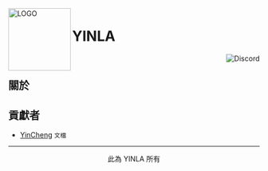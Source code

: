 <img alt="LOGO" src="https://avatars.githubusercontent.com/u/106425898?s=200&v=4" width="125px" height="125px" align="left" >

# **YINLA**

&nbsp;
<img alt="Discord" src="https://img.shields.io/discord/1031159028505641011?color=blue&label=DISCORD&logo=discord&style=for-the-badge" align="right">

## 關於


## 貢獻者

- [YinCheng](https://github.com/YinCheng0106) `文檔`

---
<p align="center">此為 YINLA 所有</p>
